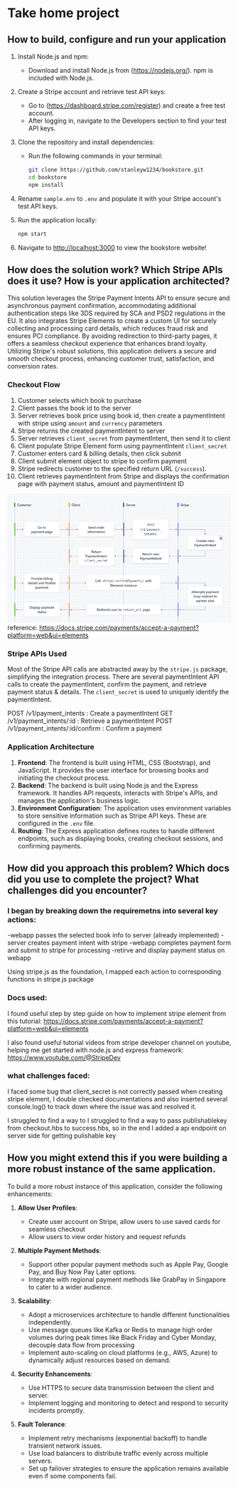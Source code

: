 # Take home project

## How to build, configure and run your application

1. Install Node.js and npm:
    - Download and install Node.js from (https://nodejs.org/). npm is included with Node.js.

2. Create a Stripe account and retrieve test API keys:
    - Go to (https://dashboard.stripe.com/register) and create a free test account.
    - After logging in, navigate to the Developers section to find your test API keys.

3. Clone the repository and install dependencies:
    - Run the following commands in your terminal:
      ```bash
      git clone https://github.com/stanleyw1234/bookstore.git
      cd bookstore
      npm install
      ```

4. Rename `sample.env` to `.env` and populate it with your Stripe account's test API keys.

5. Run the application locally:
    ```bash
    npm start
    ```

6. Navigate to [http://localhost:3000](http://localhost:3000) to view the bookstore website!


## How does the solution work? Which Stripe APIs does it use? How is your application architected?

This solution leverages the Stripe Payment Intents API to ensure secure and asynchronous payment confirmation, accommodating additional authentication steps like 3DS required by SCA and PSD2 regulations in the EU.
It also integrates Stripe Elements to create a custom UI for securely collecting and processing card details, which reduces fraud risk and ensures PCI compliance. By avoiding redirection to third-party pages, it offers a seamless checkout experience that enhances brand loyalty. Utilizing Stripe's robust solutions, this application delivers a secure and smooth checkout process, enhancing customer trust, satisfaction, and conversion rates.

### Checkout Flow
1. Customer selects which book to purchase
2. Client passes the book id to the server
3. Server retrieves book price using book id, then create a paymentIntent with stripe using `amount` and `currency` parameters 
4. Stripe returns the created paymentIntent to server
5. Server retrieves `client_secret` from paymentIntent, then send it to client
6. Client populate Stripe Element form using paymentIntent `client_secret`
7. Customer enters card & billing details, then click submit 
8. Client submit element object to stripe to confirm payment
9. Stripe redirects customer to the specified return URL (`/success`).
10. Client retrieves paymentIntent from Stripe and displays the confirmation page with payment status, amount and  paymentIntent ID

![Workflow](workflow.jpg)
reference: https://docs.stripe.com/payments/accept-a-payment?platform=web&ui=elements


### Stripe APIs Used
Most of the Stripe API calls are abstracted away by the `stripe.js` package, simplifying the integration process. There are several paymentIntent API calls to create the paymentIntent, confirm the payment, and retrieve payment status & details. The `client_secret` is used to uniquely identify the paymentIntent. 

POST /v1/payment_intents                     : Create a paymentIntent
GET /v1/payment_intents/:id                  : Retrieve a paymentIntent
POST /v1/payment_intents/:id/confirm         : Confirm a payment

### Application Architecture
1. **Frontend**: The frontend is built using HTML, CSS (Bootstrap), and JavaScript. It provides the user interface for browsing books and initiating the checkout process.
2. **Backend**: The backend is built using Node.js and the Express framework. It handles API requests, interacts with Stripe's APIs, and manages the application's business logic.
3. **Environment Configuration**: The application uses environment variables to store sensitive information such as Stripe API keys. These are configured in the `.env` file.
4. **Routing**: The Express application defines routes to handle different endpoints, such as displaying books, creating checkout sessions, and confirming payments.



## How did you approach this problem? Which docs did you use to complete the project? What challenges did you encounter?

### I began by breaking down the requiremetns into several key actions:
-webapp passes the selected book info to server (already implemented)
-server creates payment intent with stripe
-webapp completes payment form and submit to stripe for processing
-retirve and display payment status on webapp

Using stripe.js as the foundation, I mapped each action to corresponding functions in stripe.js package


### Docs used:
I found useful step by step guide on how to implement stripe element from this tutorial:
https://docs.stripe.com/payments/accept-a-payment?platform=web&ui=elements

I also found useful tutorial videos from stripe developer channel on youtube, helping me get started with node.js and express framework:
https://www.youtube.com/@StripeDev


### what challenges faced:
I faced some bug that client_secret is not correctly passed when creating stripe element, I double checked documentations and also inserted several console.log() to track down where the issue was and resolved it.

I struggled to find a way to 
I struggled to find a way to pass publishablekey from checkout.hbs to success.hbs, so in the end I added a api endpoint on server side for getting pulishable key



## How you might extend this if you were building a more robust instance of the same application.

To build a more robust instance of this application, consider the following enhancements:

1. **Allow User Profiles**:
    - Create user account on Stripe, allow users to use saved cards for seamless checkout
    - Allow users to view order history and request refunds

2. **Multiple Payment Methods**:
    - Support other popular payment methods such as Apple Pay, Google Pay, and Buy Now Pay Later options.
    - Integrate with regional payment methods like GrabPay in Singapore to cater to a wider audience.

3. **Scalability**:
    - Adopt a microservices architecture to handle different functionalities independently.
    - Use message queues like Kafka or Redis to manage high order volumes during peak times like Black Friday and Cyber Monday, decouple data flow from processing
    - Implement auto-scaling on cloud platforms (e.g., AWS, Azure) to dynamically adjust resources based on demand.

4. **Security Enhancements**:
    - Use HTTPS to secure data transmission between the client and server.
    - Implement logging and monitoring to detect and respond to security incidents promptly.

5. **Fault Tolerance**:
    - Implement retry mechanisms (exponential backoff) to handle transient network issues.
    - Use load balancers to distribute traffic evenly across multiple servers.
    - Set up failover strategies to ensure the application remains available even if some components fail.






